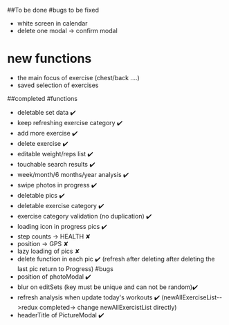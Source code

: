 ##To be done
#bugs to be fixed
* white screen in calendar
* delete one modal -> confirm modal

# new functions
* the main focus of exercise (chest/back ....)
* saved selection of exercises

##completed
#functions
* deletable set data ✔️
* keep refreshing exercise category ✔️
* add more exercise ✔️
* delete exercise ✔️
* editable weight/reps list ✔️
* touchable search results ✔️
* week/month/6 months/year analysis ✔️
* swipe photos in progress ✔️
* deletable pics ✔️
* deletable exercise category ✔️
* exercise category validation (no duplication) ✔️
* loading icon in progress pics ✔️
* step counts -> HEALTH ✘
* position -> GPS ✘
* lazy loading of pics ✘
* delete function in each pic  ✔️
 (refresh after deleting
  after deleting the last pic return to Progress)
#bugs
* position of photoModal ✔️
* blur on editSets (key must be unique and can not be random)✔️
* refresh analysis when update today's workouts ✔️
  (newAllExerciseList-->redux
  completed-> change newAllExercistList directly)
* headerTitle of PictureModal ✔️

